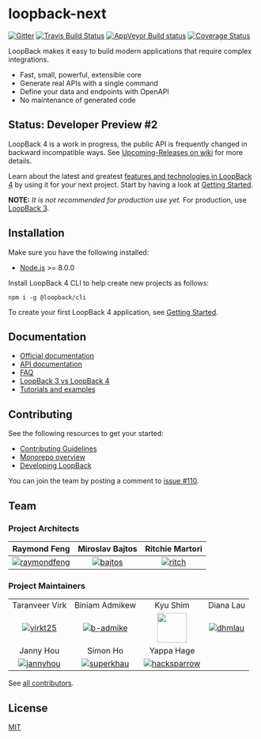# loopback-next

[![Gitter](https://badges.gitter.im/Join%20Chat.svg)](https://gitter.im/strongloop/loopback)
[![Travis Build Status](https://travis-ci.org/strongloop/loopback-next.svg?branch=master)](https://travis-ci.org/strongloop/loopback-next)
[![AppVeyor Build status](https://ci.appveyor.com/api/projects/status/3v1qmusv168a0kb0/branch/master?svg=true)](https://ci.appveyor.com/project/bajtos/loopback-next/branch/master)
[![Coverage Status](https://coveralls.io/repos/github/strongloop/loopback-next/badge.svg?branch=master)](https://coveralls.io/github/strongloop/loopback-next?branch=master)

LoopBack makes it easy to build modern applications that require complex
integrations.

- Fast, small, powerful, extensible core
- Generate real APIs with a single command
- Define your data and endpoints with OpenAPI
- No maintenance of generated code

## Status: Developer Preview #2

LoopBack 4 is a work in progress, the public API is frequently changed in
backward incompatible ways. See
[Upcoming-Releases on wiki](https://github.com/strongloop/loopback-next/wiki/Upcoming-Releases)
for more details.

Learn about the latest and greatest
[features and technologies in LoopBack 4](https://loopback.io/doc/en/lb4/Crafting-LoopBack-4.html)
by using it for your next project. Start by having a look at
[Getting Started](https://loopback.io/doc/en/lb4/Getting-started.html).

**NOTE:** _It is not recommended for production use yet._ For production, use
[LoopBack 3](https://loopback.io/doc/en/lb3/index.html).

## Installation

Make sure you have the following installed:

- [Node.js](https://nodejs.org/en/download/) >= 8.0.0

Install LoopBack 4 CLI to help create new projects as follows:

```shell
npm i -g @loopback/cli
```

To create your first LoopBack 4 application, see
[Getting Started](http://loopback.io/doc/en/lb4/Getting-started.html).

## Documentation

- [Official documentation](http://loopback.io/doc/en/lb4/)
- [API documentation](http://apidocs.loopback.io/#LoopBack4)
- [FAQ](http://loopback.io/doc/en/lb4/FAQ.html)
- [LoopBack 3 vs LoopBack 4](http://loopback.io/doc/en/lb4/LoopBack-3.x.html)
- [Tutorials and examples](http://loopback.io/doc/en/lb4/Examples-and-tutorials.html)

## Contributing

See the following resources to get your started:

- [Contributing Guidelines](./docs/CONTRIBUTING.md)
- [Monorepo overview](./docs/site/MONOREPO.md)
- [Developing LoopBack](./docs/site/DEVELOPING.md)

You can join the team by posting a comment to
[issue #110](https://github.com/strongloop/loopback-next/issues/110).

## Team

### Project Architects

|                  Raymond Feng                   |            Miroslav Bajtos            |           Ritchie Martori           |
| :---------------------------------------------: | :-----------------------------------: | :---------------------------------: |
| [![raymondfeng]](http://github.com/raymondfeng) | [![bajtos]](http://github.com/bajtos) | [![ritch]](http://github.com/ritch) |

### Project Maintainers

|                                           |                                             |                                                                                                              |                                       |
| :---------------------------------------: | :-----------------------------------------: | :----------------------------------------------------------------------------------------------------------: | :-----------------------------------: |
|              Taranveer Virk               |               Biniam Admikew                |                                                   Kyu Shim                                                   |               Diana Lau               |
|  [![virkt25]](http://github.com/virkt25)  |  [![b-admike]](http://github.com/b-admike)  | [<img src="https://avatars3.githubusercontent.com/u/18518689?v=3&s=60" height=60>](http://github.com/shimks) | [![dhmlau]](http://github.com/dhmlau) |
|                 Janny Hou                 |                  Simon Ho                   |                                                  Yappa Hage                                                  |                                       |
| [![jannyhou]](http://github.com/jannyHou) | [![superkhau]](http://github.com/superkhau) |                               [![hacksparrow]](https://github.com/hacksparrow)                               |                                       |

See
[all contributors](https://github.com/strongloop/loopback-next/graphs/contributors).

## License

[MIT](LICENSE)

[raymondfeng]: https://avatars0.githubusercontent.com/u/540892?v=3&s=60
[bajtos]: https://avatars2.githubusercontent.com/u/1140553?v=3&s=60
[ritch]: https://avatars2.githubusercontent.com/u/462228?v=3&s=60
[b-admike]: https://avatars0.githubusercontent.com/u/13950637?v=3&s=60
[dhmlau]: https://avatars2.githubusercontent.com/u/25489897?v=3&s=60
[jannyhou]: https://avatars2.githubusercontent.com/u/12554153?v=3&s=60
[superkhau]: https://avatars1.githubusercontent.com/u/1617364?v=3&s=60
[loay]: https://avatars3.githubusercontent.com/u/1986928?v=3&s=60
[virkt25]: https://avatars1.githubusercontent.com/u/3311536?v=3&s=60
[hacksparrow]: https://avatars2.githubusercontent.com/u/950112?v=3&s=60

